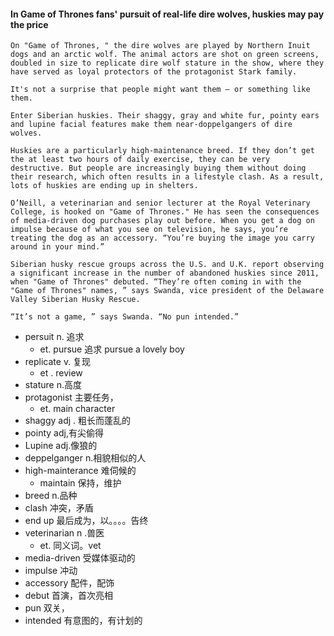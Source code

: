 #### In Game of Thrones fans' pursuit of real-life dire wolves, huskies may pay the price

```
On "Game of Thrones, " the dire wolves are played by Northern Inuit dogs and an arctic wolf. The animal actors are shot on green screens, doubled in size to replicate dire wolf stature in the show, where they have served as loyal protectors of the protagonist Stark family.

It's not a surprise that people might want them — or something like them.

Enter Siberian huskies. Their shaggy, gray and white fur, pointy ears and lupine facial features make them near-doppelgangers of dire wolves.

Huskies are a particularly high-maintenance breed. If they don’t get the at least two hours of daily exercise, they can be very destructive. But people are increasingly buying them without doing their research, which often results in a lifestyle clash. As a result, lots of huskies are ending up in shelters.

O’Neill, a veterinarian and senior lecturer at the Royal Veterinary College, is hooked on "Game of Thrones." He has seen the consequences of media-driven dog purchases play out before. When you get a dog on impulse because of what you see on television, he says, you’re treating the dog as an accessory. “You’re buying the image you carry around in your mind.”

Siberian husky rescue groups across the U.S. and U.K. report observing a significant increase in the number of abandoned huskies since 2011, when "Game of Thrones" debuted. “They’re often coming in with the "Game of Thrones" names, ” says Swanda, vice president of the Delaware Valley Siberian Husky Rescue.

“It’s not a game, ” says Swanda. “No pun intended.”
```

- persuit n. 追求
	- et. pursue 追求 pursue a lovely boy
- replicate v. 复现
	- et . review
- stature n.高度
- protagonist 主要任务，
	- et. main character
- shaggy adj . 粗长而蓬乱的
- pointy adj,有尖偷得
- Lupine adj.像狼的
- deppelganger n.相貌相似的人
- high-mainterance 难伺候的
	- maintain 保持，维护
- breed n.品种
- clash 冲突，矛盾
- end up  最后成为，以。。。。告终
- veterinarian n .兽医
	- et. 同义词。vet
- media-driven 受媒体驱动的
- impulse 冲动
- accessory 配件，配饰
- debut 首演，首次亮相
- pun 双关，
- intended 有意图的，有计划的